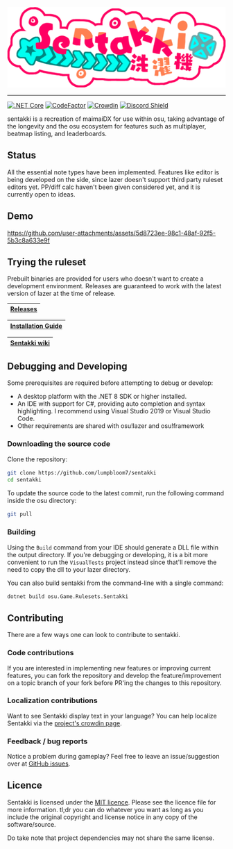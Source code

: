 ![sentakki](assets/logov4.png)

---
[![.NET Core](https://github.com/LumpBloom7/sentakki/workflows/.NET%20Core/badge.svg)](https://github.com/LumpBloom7/sentakki/actions?query=workflow%3A%22.NET+Core%22)
[![CodeFactor](https://www.codefactor.io/repository/github/lumpbloom7/sentakki/badge)](https://www.codefactor.io/repository/github/lumpbloom7/sentakki)
[![Crowdin](https://badges.crowdin.net/sentakki/localized.svg)](https://crowdin.com/project/sentakki)
[![Discord Shield](https://discordapp.com/api/guilds/700619421466624050/widget.png?style=shield)](https://discord.gg/CQPNADu)

sentakki is a recreation of maimaiDX for use within osu, taking advantage of the longevity and the osu ecosystem for features such as multiplayer, beatmap listing, and leaderboards.

## Status


All the essential note types have been implemented. Features like editor is being developed on the side, since lazer doesn't support third party ruleset editors yet. PP/diff calc haven't been given considered yet, and it is currently open to ideas.

## Demo

https://github.com/user-attachments/assets/5d8723ee-98c1-48af-92f5-5b3c8a633e9f

## Trying the ruleset

Prebuilt binaries are provided for users who doesn't want to create a development environment. Releases are guaranteed to work with the latest version of lazer at the time of release.

| [Releases](https://github.com/lumpbloom7/sentakki/releases/) |
| ------------------------------------------------------------ |

| [Installation Guide](https://github.com/LumpBloom7/sentakki/wiki/Ruleset-installation-guide) |
| -------------------------------------------------------------------------------------------- |

| [Sentakki wiki](https://github.com/LumpBloom7/sentakki/wiki/) |
| ------------------------------------------------------------- |

## Debugging and Developing

Some prerequisites are required before attempting to debug or develop:

* A desktop platform with the .NET 8 SDK or higher installed.
* An IDE with support for C#, providing auto completion and syntax highlighting. I recommend using Visual Studio 2019 or Visual Studio Code.
* Other requirements are shared with osu!lazer and osu!framework

### Downloading the source code

Clone the repository:

```sh
git clone https://github.com/lumpbloom7/sentakki
cd sentakki
```

To update the source code to the latest commit, run the following command inside the osu directory:

```sh
git pull
```

### Building

Using the `Build` command from your IDE should generate a DLL file within the output directory. If you're debugging or developing, it is a bit more convenient to run the `VisualTests` project instead since that'll remove the need to copy the dll to your lazer directory.

You can also build sentakki from the command-line with a single command:

```sh
dotnet build osu.Game.Rulesets.Sentakki
```

## Contributing

There are a few ways one can look to contribute to sentakki.

### Code contributions

If you are interested in implementing new features or improving current features, you can fork the repository and develop the feature/improvement on a topic branch of your fork before PR'ing the changes to this repository.

### Localization contributions

Want to see Sentakki display text in your language? You can help localize Sentakki via the [project's crowdin page](https://crowdin.com/project/sentakki).

### Feedback / bug reports

Notice a problem during gameplay? Feel free to leave an issue/suggestion over at [GitHub issues](https://github.com/LumpBloom7/sentakki/issues).

## Licence

Sentakki is licensed under the [MIT licence](https://opensource.org/licenses/MIT). Please see the licence file for more information. tl;dr you can do whatever you want as long as you include the original copyright and license notice in any copy of the software/source.

Do take note that project dependencies may not share the same license.
